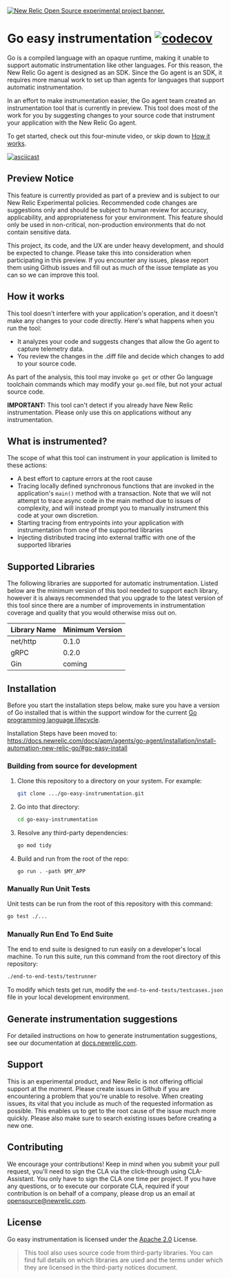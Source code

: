 <a href="https://opensource.newrelic.com/oss-category/#new-relic-experimental"><picture><source media="(prefers-color-scheme: dark)" srcset="https://github.com/newrelic/opensource-website/raw/main/src/images/categories/dark/Experimental.png"><source media="(prefers-color-scheme: light)" srcset="https://github.com/newrelic/opensource-website/raw/main/src/images/categories/Experimental.png"><img alt="New Relic Open Source experimental project banner." src="https://github.com/newrelic/opensource-website/raw/main/src/images/categories/Experimental.png"></picture></a>

# Go easy instrumentation [![codecov](https://codecov.io/gh/newrelic/go-easy-instrumentation/graph/badge.svg?token=0qFy6WGpL8)](https://codecov.io/gh/newrelic/go-easy-instrumentation)
Go is a compiled language with an opaque runtime, making it unable to support automatic instrumentation like other languages. For this reason, the New Relic Go agent is designed as an SDK. Since the Go agent is an SDK, it requires more manual work to set up than agents for languages that support automatic instrumentation.

In an effort to make instrumentation easier, the Go agent team created an instrumentation tool that is currently in preview. This tool does most of the work for you by suggesting changes to your source code that instrument your application with the New Relic Go agent.

To get started, check out this four-minute video, or skip down to [How it works](#how-it-works).

[![asciicast](https://asciinema.org/a/r0Il7o2eMiZaLKHIlew3IL2nx.svg)](https://asciinema.org/a/r0Il7o2eMiZaLKHIlew3IL2nx)

## Preview Notice

This feature is currently provided as part of a preview and is subject to our New Relic Experimental policies. Recommended code changes are suggestions only and should be subject to human review for accuracy, applicability, and appropriateness for your environment. This feature should only be used in non-critical, non-production environments that do not contain sensitive data.

This project, its code, and the UX are under heavy development, and should be expected to change. Please take this into consideration when participating in this preview. If you encounter any issues, please report them using Github issues and fill out as much of the issue template as you can so we can improve this tool.

## How it works

This tool doesn't interfere with your application's operation, and it doesn't make any changes to your code directly. Here's what happens when you run the tool:

* It analyzes your code and suggests changes that allow the Go agent to capture telemetry data. 
* You review the changes in the .diff file and decide which changes to add to your source code.

As part of the analysis, this tool may invoke `go get` or other Go language toolchain commands which may modify your `go.mod` file, but not your actual source code.

**IMPORTANT:** This tool can't detect if you already have New Relic instrumentation. Please only use this on applications without any instrumentation.

## What is instrumented?

The scope of what this tool can instrument in your application is limited to these actions:

 - A best effort to capture errors at the root cause
 - Tracing locally defined synchronous functions that are invoked in the application's `main()` method with a transaction. Note that we will not attempt to trace async code in the main method due to issues of complexity, and will instead prompt you to manually instrument this code at your own discretion.
 - Starting tracing from entrypoints into your application with instrumentation from one of the supported libraries
 - Injecting distributed tracing into external traffic with one of the supported libraries

## Supported Libraries
The following libraries are supported for automatic instrumentation. Listed below are the minimum version of this tool needed to support each library, however it is always recommended that you upgrade to the latest version of this tool since there are a number of improvements in instrumentation coverage and quality that you would otherwise miss out on.

| Library Name | Minimum Version |
| ------------ | --------- |
| net/http     | 0.1.0 |
| gRPC         | 0.2.0 |
| Gin          | coming |

## Installation

Before you start the installation steps below, make sure you have a version of Go installed that is within the support window for the current [Go programming language lifecycle](https://endoflife.date/go).

Installation Steps have been moved to: https://docs.newrelic.com/docs/apm/agents/go-agent/installation/install-automation-new-relic-go/#go-easy-install

### Building from source for development

1. Clone this repository to a directory on your system. For example:
    ```sh
    git clone .../go-easy-instrumentation.git
    ```
2. Go into that directory:
    ```sh
    cd go-easy-instrumentation
    ```
3. Resolve any third-party dependencies:
    ```sh
    go mod tidy
    ```
4. Build and run from the root of the repo:
    ```
    go run . -path $MY_APP
    ```

### Manually Run Unit Tests
Unit tests can be run from the root of this repository with this command:
```sh
go test ./...
```

### Manually Run End To End Suite
The end to end suite is designed to run easily on a developer's local machine. To run this suite, run this command from the root directory of this repository:
```sh
./end-to-end-tests/testrunner
```

To modify which tests get run, modify the `end-to-end-tests/testcases.json` file in your local development environment. 

## Generate instrumentation suggestions

For detailed instructions on how to generate instrumentation suggestions, see our documentation at [docs.newrelic.com](https://docs/apm/agents/go-agent/installation/install-automation-new-relic-go/#generate-suggestions).

## Support
This is an experimental product, and New Relic is not offering official support at the moment. Please create issues in Github if you are encountering a problem that you're unable to resolve. When creating issues, its vital that you include as much of the requested information as possible. This enables us to get to the root cause of the issue much more quickly. Please also make sure to search existing issues before creating a new one.

## Contributing
We encourage your contributions! Keep in mind when you submit your pull request, you'll need to sign the CLA via the click-through using CLA-Assistant. You only have to sign the CLA one time per project.
If you have any questions, or to execute our corporate CLA, required if your contribution is on behalf of a company, please drop us an email at opensource@newrelic.com.


## License
Go easy instrumentation is licensed under the [Apache 2.0](http://apache.org/licenses/LICENSE-2.0.txt) License.
>This tool also uses source code from third-party libraries. You can find full details on which libraries are used and the terms under which they are licensed in the third-party notices document.
